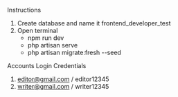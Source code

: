Instructions
1. Create database and name it frontend_developer_test
2. Open terminal 
   * npm run dev
   * php artisan serve
   * php artisan migrate:fresh --seed

Accounts Login Credentials
1. editor@gmail.com / editor12345
2. writer@gmail.com / writer12345
